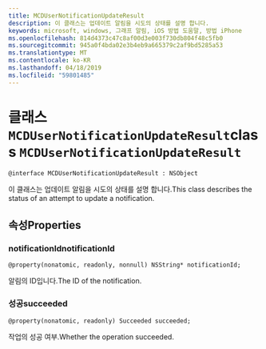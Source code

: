 ```yaml
---
title: MCDUserNotificationUpdateResult
description: 이 클래스는 업데이트 알림을 시도의 상태를 설명 합니다.
keywords: microsoft, windows, 그래프 알림, iOS 방법 도움말, 방법 iPhone
ms.openlocfilehash: 814d4373c47c8af00d3e003f730db804f48c5fb0
ms.sourcegitcommit: 945a0f4bda02e3b4eb9a665379c2af9bd5285a53
ms.translationtype: MT
ms.contentlocale: ko-KR
ms.lasthandoff: 04/18/2019
ms.locfileid: "59801485"
---
```

# <a name="class-mcdusernotificationupdateresult"></a><span data-ttu-id="edd8e-104">클래스 `MCDUserNotificationUpdateResult`</span><span class="sxs-lookup"><span data-stu-id="edd8e-104">class `MCDUserNotificationUpdateResult`</span></span>

```
@interface MCDUserNotificationUpdateResult : NSObject
```

<span data-ttu-id="edd8e-105">이 클래스는 업데이트 알림을 시도의 상태를 설명 합니다.</span><span class="sxs-lookup"><span data-stu-id="edd8e-105">This class describes the status of an attempt to update a notification.</span></span>

## <a name="properties"></a><span data-ttu-id="edd8e-106">속성</span><span class="sxs-lookup"><span data-stu-id="edd8e-106">Properties</span></span>

### <a name="notificationid"></a><span data-ttu-id="edd8e-107">notificationId</span><span class="sxs-lookup"><span data-stu-id="edd8e-107">notificationId</span></span>
`@property(nonatomic, readonly, nonnull) NSString* notificationId;`

<span data-ttu-id="edd8e-108">알림의 ID입니다.</span><span class="sxs-lookup"><span data-stu-id="edd8e-108">The ID of the notification.</span></span>

### <a name="succeeded"></a><span data-ttu-id="edd8e-109">성공</span><span class="sxs-lookup"><span data-stu-id="edd8e-109">succeeded</span></span>
`@property(nonatomic, readonly) Succeeded succeeded;`

<span data-ttu-id="edd8e-110">작업의 성공 여부.</span><span class="sxs-lookup"><span data-stu-id="edd8e-110">Whether the operation succeeded.</span></span> 